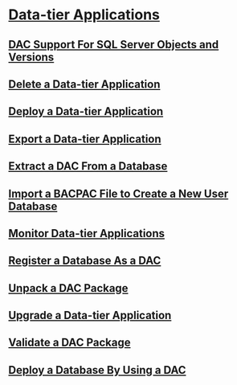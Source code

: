# [Data-tier Applications](data-tier-applications.md)
## [DAC Support For SQL Server Objects and Versions](dac-support-for-sql-server-objects-and-versions.md)
## [Delete a Data-tier Application](delete-a-data-tier-application.md)
## [Deploy a Data-tier Application](deploy-a-data-tier-application.md)
## [Export a Data-tier Application](export-a-data-tier-application.md)
## [Extract a DAC From a Database](extract-a-dac-from-a-database.md)
## [Import a BACPAC File to Create a New User Database](import-a-bacpac-file-to-create-a-new-user-database.md)
## [Monitor Data-tier Applications](monitor-data-tier-applications.md)
## [Register a Database As a DAC](register-a-database-as-a-dac.md)
## [Unpack a DAC Package](unpack-a-dac-package.md)
## [Upgrade a Data-tier Application](upgrade-a-data-tier-application.md)
## [Validate a DAC Package](validate-a-dac-package.md)
## [Deploy a Database By Using a DAC](deploy-a-database-by-using-a-dac.md)
